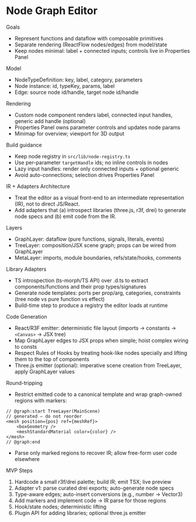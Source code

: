 # Node Graph Editor

Goals

- Represent functions and dataflow with composable primitives
- Separate rendering (ReactFlow nodes/edges) from model/state
- Keep nodes minimal: label + connected inputs; controls live in Properties Panel

Model

- NodeTypeDefinition: key, label, category, parameters
- Node instance: id, typeKey, params, label
- Edge: source node id/handle, target node id/handle

Rendering

- Custom node component renders label, connected input handles, generic add handle (optional)
- Properties Panel owns parameter controls and updates node params
- Minimap for overview; viewport for 3D output

Build guidance

- Keep node registry in `src/lib/node-registry.ts`
- Use per-parameter `targetHandle` ids; no inline controls in nodes
- Lazy input handles: render only connected inputs + optional generic
- Avoid auto-connections; selection drives Properties Panel

IR + Adapters Architecture

- Treat the editor as a visual front-end to an intermediate representation (IR), not to direct JS/React.
- Add adapters that (a) introspect libraries (three.js, r3f, drei) to generate node specs and (b) emit code from the IR.

Layers

- GraphLayer: dataflow (pure functions, signals, literals, events)
- TreeLayer: composition/JSX scene graph; props can be wired from GraphLayer
- MetaLayer: imports, module boundaries, refs/state/hooks, comments

Library Adapters

- TS introspection (ts-morph/TS API) over .d.ts to extract components/functions and their prop types/signatures
- Generate node templates: ports per prop/arg, categories, constraints (tree node vs pure function vs effect)
- Build-time step to produce a registry the editor loads at runtime

Code Generation

- React/R3F emitter: deterministic file layout (imports → constants → `<Canvas>` → JSX tree)
- Map GraphLayer edges to JSX props when simple; hoist complex wiring to consts
- Respect Rules of Hooks by treating hook-like nodes specially and lifting them to the top of components
- Three.js emitter (optional): imperative scene creation from TreeLayer, apply GraphLayer values

Round-tripping

- Restrict emitted code to a canonical template and wrap graph-owned regions with markers:

```tsx
// @graph:start TreeLayer(MainScene)
// generated – do not reorder
<mesh position={pos} ref={meshRef}>
	<boxGeometry />
	<meshStandardMaterial color={color} />
</mesh>
// @graph:end
```

- Parse only marked regions to recover IR; allow free-form user code elsewhere

MVP Steps

1. Hardcode a small r3f/drei palette; build IR; emit TSX; live preview
2. Adapter v1: parse curated drei exports; auto-generate node specs
3. Type-aware edges; auto-insert conversions (e.g., number → Vector3)
4. Add markers and implement code → IR parse for those regions
5. Hook/state nodes; deterministic lifting
6. Plugin API for adding libraries; optional three.js emitter
